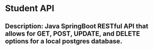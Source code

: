 # Student API 
## Description: Java SpringBoot RESTful API that allows for GET, POST, UPDATE, and DELETE options for a local postgres database.
